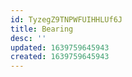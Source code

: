 ```yaml
---
id: TyzegZ9TNPWFUIHHLUf6J
title: Bearing
desc: ''
updated: 1639759645943
created: 1639759645943
---
```


